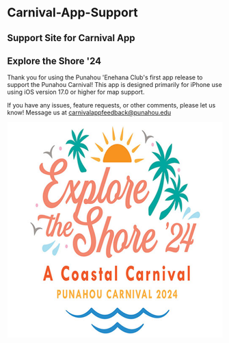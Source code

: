# Carnival-App-Support
Support Site for Carnival App
----
## Explore the Shore '24

Thank you for using the Punahou 'Enehana Club's first app release to support the Punahou Carnival!
This app is designed primarily for iPhone use using iOS version 17.0 or higher for map support.

If you have any issues, feature requests, or other comments, please let us know!
Message us at carnivalappfeedback@punahou.edu

![Explore the Shore Logo](images/exploretheshore.jpg)


